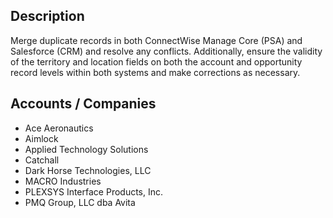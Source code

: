 ## Description

Merge duplicate records in both ConnectWise Manage Core (PSA) and Salesforce (CRM) and resolve any conflicts. Additionally, ensure the validity of the territory and location fields on both the account and opportunity record levels within both systems and make corrections as necessary.

## Accounts / Companies

- Ace Aeronautics
- Aimlock
- Applied Technology Solutions
- Catchall
- Dark Horse Technologies, LLC
- MACRO Industries
- PLEXSYS Interface Products, Inc.
- PMQ Group, LLC dba Avita